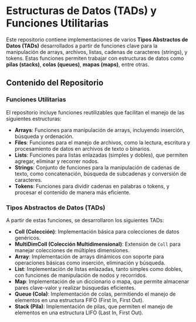 # Estructuras de Datos (TADs) y Funciones Utilitarias
Este repositorio contiene implementaciones de varios **Tipos Abstractos de Datos (TADs)** desarrollados a partir de funciones clave para la manipulación de arrays, archivos, listas, cadenas de caracteres (strings), y tokens. Estas funciones permiten trabajar con estructuras de datos como **pilas (stacks)**, **colas (queues)**, **mapas (maps)**, entre otras.

## Contenido del Repositorio

### Funciones Utilitarias
El repositorio incluye funciones reutilizables que facilitan el manejo de las siguientes estructuras:

- **Arrays**: Funciones para manipulación de arrays, incluyendo inserción, búsqueda y ordenación.
- **Files**: Funciones para el manejo de archivos, como la lectura, escritura y procesamiento de datos en archivos de texto o binarios.
- **Lists**: Funciones para listas enlazadas (simples y dobles), que permiten agregar, eliminar y recorrer nodos.
- **Strings**: Conjunto de funciones para la manipulación de cadenas de texto, como concatenación, búsqueda de subcadenas y conversión de caracteres.
- **Tokens**: Funciones para dividir cadenas en palabras o tokens, y procesar el contenido de manera más eficiente.

### Tipos Abstractos de Datos (TADs)
A partir de estas funciones, se desarrollaron los siguientes TADs:

- **Coll (Colección)**: Implementación básica para colecciones de datos genéricos.
- **MultiDimColl (Colección Multidimensional)**: Extensión de `Coll` para manejar colecciones de múltiples dimensiones.
- **Array**: Implementación de arrays dinámicos con soporte para operaciones básicas como inserción, eliminación y búsqueda.
- **List**: Implementación de listas enlazadas, tanto simples como dobles, con funciones de manipulación de nodos y recorridos.
- **Map**: Implementación de un diccionario o mapa, que permite almacenar pares clave-valor y realizar búsquedas eficientes.
- **Queue (Cola)**: Implementación de colas, permitiendo el manejo de elementos en una estructura FIFO (First In, First Out).
- **Stack (Pila)**: Implementación de pilas, que permiten el manejo de elementos en una estructura LIFO (Last In, First Out).

